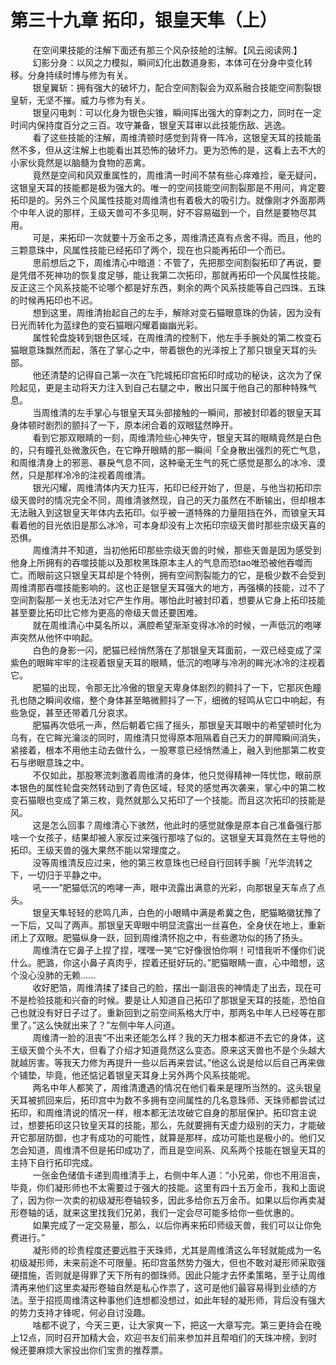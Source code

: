 <h1>第三十九章 拓印，银皇天隼（上）</h1>
<div id="content">&nbsp&nbsp&nbsp&nbsp&nbsp&nbsp&nbsp&nbsp
 在空间果技能的注解下面还有那三个风杂技舱的注解。【风云阅读网.】
 <br/>&nbsp&nbsp&nbsp&nbsp&nbsp&nbsp&nbsp&nbsp
 幻影分身：以风之力模拟，瞬间幻化出数道身影，本体可在分身中变化转移。分身持续时博与修为有关。
 <br/>&nbsp&nbsp&nbsp&nbsp&nbsp&nbsp&nbsp&nbsp
 银皇翼斩：拥有强大的破坏力，配合空间割裂会为双系融合技能空间割裂银皇斩，无坚不摧。威力与修为有关。
 <br/>&nbsp&nbsp&nbsp&nbsp&nbsp&nbsp&nbsp&nbsp
 银皇闪电刺：可以化身为银色尖锥，瞬间挥出强大的穿刺之力，同时在一定时间内保持度百分之三百。攻守兼备，银皇天耳审以此技能伤敌、逃逸。
 <br/>&nbsp&nbsp&nbsp&nbsp&nbsp&nbsp&nbsp&nbsp
 看了这些技能的注解，周维清顿时感觉到背脊一阵冷，这银皇天耳的技能虽然不多，但从这注解上也能看出其恐怖的破坏力。更为恐怖的是，这看上去不大的小家伙竟然是以脑髓为食物的恶禽。
 <br/>&nbsp&nbsp&nbsp&nbsp&nbsp&nbsp&nbsp&nbsp
 竟然是空间和风双重属性的，周维清一时间不禁有些心痒难捡，毫无疑问，这银皇天耳的技能都是极为强大的。唯一的空间技能空间割裂那是不用问，肯定要拓印是的。另外三个风属性技能对周维清也有着极大的吸引力。就像刚才外面那两个中年人说的那样，王级天兽可不多见啊，好不容易磁到一个，自然是要物尽其用。
 <br/>&nbsp&nbsp&nbsp&nbsp&nbsp&nbsp&nbsp&nbsp
 可是，来拓印一次就要十万金币之多，周维清还真有点舍不得。而且，他的三颗意珠中，风属性技能已经拓印了两个，现在也只能再拓印一个而已。
 <br/>&nbsp&nbsp&nbsp&nbsp&nbsp&nbsp&nbsp&nbsp
 思前想后之下，周维清心中暗道：不管了，先把那空间割裂拓印了再说，要是凭借不死神功的恢复度足够，能让我第二次拓印，那就再拓印一个风属性技能。反正这三个风系技能不论哪个都是好东西，剩余的两个风系技能等自己四珠、五珠的时候再拓印也不迟。
 <br/>&nbsp&nbsp&nbsp&nbsp&nbsp&nbsp&nbsp&nbsp
 想到这里，周维清抬起自己的左手，解除对变石猫眼意珠的伪装，因为没有日光而转化为蓝绿色的变石猫眼闪耀着幽幽光彩。
 <br/>&nbsp&nbsp&nbsp&nbsp&nbsp&nbsp&nbsp&nbsp
 属性轮盘旋转到银色区域，在周维清的控制下，他左手手腕处的第二枚变石猫眼意珠飘然而起，落在了掌心之中，带着银色的光泽按上了那只银皇天耳的头部。
 <br/>&nbsp&nbsp&nbsp&nbsp&nbsp&nbsp&nbsp&nbsp
 他还清楚的记得自己第一次在飞陀城拓印宫拓印时成功的秘诀，这次为了保险起见，更是主动将天力注入到自己右腿之中，散出只属于他自己的那种特殊气息。
 <br/>&nbsp&nbsp&nbsp&nbsp&nbsp&nbsp&nbsp&nbsp
 当周维清的左手掌心与银皇天耳头部接触的一瞬间，那被封印着的银皇天耳身体顿时剧烈的颤抖了一下，原本闭合着的双眼猛然睁开。
 <br/>&nbsp&nbsp&nbsp&nbsp&nbsp&nbsp&nbsp&nbsp
 看到它那双眼睛的一刻，周维清险些心神失守，银皇天耳的眼睛竟然是白色的，只有瞳孔处微激灰色，在它睁开眼睛的那一瞬间「全身散出强烈的死亡气息，和周维清身上的邪恶、暴戾气息不同，这种毫无生气的死亡感觉是那么的冰冷、漠然，只是那样冷冷的注视着周维清。
 <br/>&nbsp&nbsp&nbsp&nbsp&nbsp&nbsp&nbsp&nbsp
 银光闪耀，周维清体内天力狂泻，拓印已经开始了，但是，与他当初拓印宗级天兽时的情况完全不同，周维清骇然现，自己的天力虽然在不断输出，但却根本无法融入到这银皇天年体内去拓印。似乎被一道特殊的力量阻挡在外，而锒皇天耳看着他的目光依旧是那么冰冷，可本身却没有上次拓印宗级天兽时那些宗级天喜的恐惧。
 <br/>&nbsp&nbsp&nbsp&nbsp&nbsp&nbsp&nbsp&nbsp
 周维清并不知道，当初他拓印那些宗级天兽的时候，那些天兽是因为感受到他身上所拥有的吞噬技能以及那枚黑珠原本主人的气息而恐tao唯恐被他吞噬而亡。而眼前这只银皇天耳却是个特例，拥有空间割裂能力的它，是极少数不会受到周维清那吞噬技能影响的。这也正是银皇天耳强大的地方，再强横的技能，过不了空间割裂那一关也无法对它产生作用。哪怕此时被封印着，想要从它身上拓印技能甚至要比拓印比它修为更高的帝级天兽还要困难。
 <br/>&nbsp&nbsp&nbsp&nbsp&nbsp&nbsp&nbsp&nbsp
 就在周维清心中莫名所以，满腔希望渐渐变得冰冷的时候，一声低沉的咆哮声突然从他怀中响起。
 <br/>&nbsp&nbsp&nbsp&nbsp&nbsp&nbsp&nbsp&nbsp
 白色的身影一闪，肥猫已经悄然落在了那银皇天耳面前，一双已经变成了深紫色的眼眸牢牢的注视着银皇天耳的眼睛，低沉的咆哮与冷冽的眸光冰冷的注视着它。
 <br/>&nbsp&nbsp&nbsp&nbsp&nbsp&nbsp&nbsp&nbsp
 肥猫的出现，令那无比冷傲的银皇天卑身体剧烈的颢抖了一下，它那灰色瞳孔也随之瞬间收缩，整个身体甚至略微颢抖了一下，细微的轻鸣从它口中响起，有些急促，甚至还带着几分哀求。
 <br/>&nbsp&nbsp&nbsp&nbsp&nbsp&nbsp&nbsp&nbsp
 肥猫再次低吼一声，然后朝着它摇了摇头，那银皇天耳眼中的希望顿时化为乌有，在它眸光瀹淡的同时，周维清只觉得原本阻隔着自己天力的屏障瞬间消失，紧接着，根本不用他主动去做什么，一股寒意已经悄然涌上，融入到他那第二枚变石与缈眼意珠之中。
 <br/>&nbsp&nbsp&nbsp&nbsp&nbsp&nbsp&nbsp&nbsp
 不仅如此，那股寒流刺激着周维清的身体，他只觉得精神一阵忧惚，眼前原本银色的属性轮盘突然转动到了青色区域，轻灵的感觉再次袭来，掌心中的第二枚变石猫眼也变成了第三枚，竟然就那么又拓印了一个技能。而且这次拓印的技能是风。
 <br/>&nbsp&nbsp&nbsp&nbsp&nbsp&nbsp&nbsp&nbsp
 这是怎么回事？周维清心下骇然，他此时的感觉就像是原本自己准备强行那啥一个女孩子，结果却被人家反过来强行那啥了似的。这银皇天耳竟然在主导他的拓印。王级天兽的强大果然不能以常理度之。
 <br/>&nbsp&nbsp&nbsp&nbsp&nbsp&nbsp&nbsp&nbsp
 没等周维清反应过来，他的第三枚意珠也已经自行回转手腕「光华流转之下，一切归于平静之中。
 <br/>&nbsp&nbsp&nbsp&nbsp&nbsp&nbsp&nbsp&nbsp
 吼一一”肥猫低沉的咆哮一声，眼中流露出满意的光彩，向那银皇天车点了点头。
 <br/>&nbsp&nbsp&nbsp&nbsp&nbsp&nbsp&nbsp&nbsp
 银皇天隼轻轻的悲鸣几声，白色的小眼睛中满是希冀之色，肥猫略徽犹豫了一下后，又叫了两声。那银皇天卑眼中明显流露出一丝喜色，全身伏在地上，重新闭上了双眼。肥猫纵身一跃，回到周维清怀抱之中，有些邀功似的扬了扬头。
 <br/>&nbsp&nbsp&nbsp&nbsp&nbsp&nbsp&nbsp&nbsp
 周维清在它鼻子上捏了捏，嘿嘿一笑“它好像很怕你啊！可惜我听不懂你们说什么。肥潞，你这小鼻子真肉乎，捏着还挺好玩的。”肥猫眼睛一直，心中暗想，这个没心没肺的无赖……
 <br/>&nbsp&nbsp&nbsp&nbsp&nbsp&nbsp&nbsp&nbsp
 收好肥箔，周维清揉了揉自己的脸，摆出一副沮丧的神情走了出去，现在可不是检验技能和兴奋的时候。要是让人知道自己拓印了那银皇天耳的技能，恐怕自己也就没有好日子过了。重新回到之前空间系格大厅中，那两名中年人已经等在那里了。”这么快就出来了？”左侧中年人问道。
 <br/>&nbsp&nbsp&nbsp&nbsp&nbsp&nbsp&nbsp&nbsp
 周维清一脸的沮丧“不出来还能怎么样？我的天力根本都进不去它的身体，这王级天兽个头不大，但看了介绍才知道竟然这么变态。原来这天兽也不是个头越大就越厉害。等我天力修为再提升一些以后再来尝试。”他这么说是给以后自己再来做个铺垫，毕竟，他还惦记着银皇天耳身上另外两个风系技能呢。
 <br/>&nbsp&nbsp&nbsp&nbsp&nbsp&nbsp&nbsp&nbsp
 两名中年人都笑了，周维清遭遇的情况在他们看来是理所当然的。这头银皇天耳被抓回来后，拓印宫中为数不多拥有空间属性的几名意珠师、天珠师都尝试过拓印，和周维清说的情况一样，根本都无法攻破它自身的那层保护。拓印宫主说过，想要拓印这只钕皇天耳的技能，那么，先就要拥有天虚力级别的天力，才能破开它那层防御，也才有成功的可能性，就算是那样，成功可能也是极小的。他们又怎会知道，周维清不但是拓印成功了，而且是空间系、风系两个技能在银皇天耳的主持下自行拓印完成。
 <br/>&nbsp&nbsp&nbsp&nbsp&nbsp&nbsp&nbsp&nbsp
 一张金色储值卡递到周维清手上，右侧中年人道：“小兄弟，你也不用沮丧，毕竟，你们凝形师也不太需要过于强大的技能。这里有四十五万金币，我和上面说了，因为你一次卖的初级凝形卷轴较多，因此多给你五万金币。如果以后你再卖凝形卷轴的话，就来这里找我们兄弟，我们一定会尽可能多给你一些优惠的。
 <br/>&nbsp&nbsp&nbsp&nbsp&nbsp&nbsp&nbsp&nbsp
 如果完成了一定交易量，那么，以后你再来拓印师级天兽，我们可以让你免费进行。”
 <br/>&nbsp&nbsp&nbsp&nbsp&nbsp&nbsp&nbsp&nbsp
 凝形师的珍贵程度还要远胜于天珠师，尤其是周维清这么年轻就能成为一名初级凝形师，未来前途不可限量。拓印宫虽然势力强大，但也不敢对凝形师采取强硬措施，否则就是得罪了天下所有的御珠师。因此只能才去怀柔策略，至于让周维清再来他们这里卖凝形卷轴自然是私心作祟了，这可是他们最容易得到业绩的方法。至于招揽周维清这种事他们连想都没想过，如此年轻的凝形师，背后没有强大的势力支持才锋呢，何必自讨没趣。
 <br/>&nbsp&nbsp&nbsp&nbsp&nbsp&nbsp&nbsp&nbsp
 啥都不说了，今天三更，让大家爽一下，把这一大章写完。第三更持会在晚上12点，同时召开加精大会，欢迎书友们前来参加并且帮咱们的天珠冲榜，到时候还要麻烦大家投出你们宝贵的推荐票。
 <br/>&nbsp&nbsp&nbsp&nbsp&nbsp&nbsp&nbsp&nbsp
 <br/>&nbsp&nbsp&nbsp&nbsp&nbsp&nbsp&nbsp&nbsp
</div>

